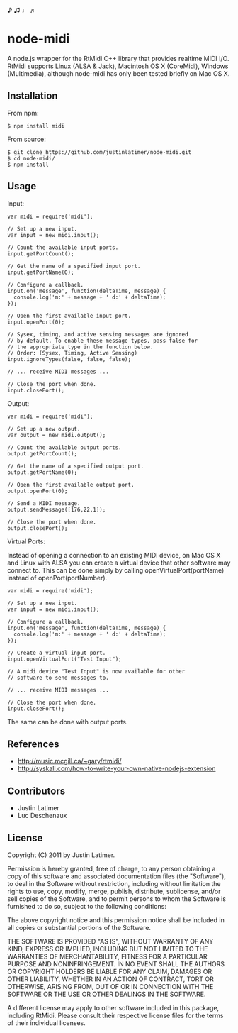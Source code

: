♪ ♫ ♩ ♬

# node-midi

A node.js wrapper for the RtMidi C++ library that provides realtime MIDI I/O.
RtMidi supports Linux (ALSA & Jack), Macintosh OS X (CoreMidi), Windows
(Multimedia), although node-midi has only been tested briefly on Mac OS X.

## Installation

From npm:

    $ npm install midi
    
From source:
    
    $ git clone https://github.com/justinlatimer/node-midi.git
    $ cd node-midi/
    $ npm install

## Usage

Input:

    var midi = require('midi');
    
    // Set up a new input.
    var input = new midi.input();
    
    // Count the available input ports.
    input.getPortCount();
    
    // Get the name of a specified input port.
    input.getPortName(0);
    
    // Configure a callback.
    input.on('message', function(deltaTime, message) {
	  console.log('m:' + message + ' d:' + deltaTime);
    }); 
        
    // Open the first available input port.
    input.openPort(0);

    // Sysex, timing, and active sensing messages are ignored
    // by default. To enable these message types, pass false for
    // the appropriate type in the function below.
    // Order: (Sysex, Timing, Active Sensing)
    input.ignoreTypes(false, false, false);
    
    // ... receive MIDI messages ...
    
    // Close the port when done.
    input.closePort();

Output:

    var midi = require('midi');
    
    // Set up a new output.
    var output = new midi.output();
    
    // Count the available output ports.
    output.getPortCount();
    
    // Get the name of a specified output port.
    output.getPortName(0); 
        
    // Open the first available output port.
    output.openPort(0);
    
    // Send a MIDI message.
    output.sendMessage([176,22,1]);
    
    // Close the port when done.
    output.closePort();

Virtual Ports:

Instead of opening a connection to an existing MIDI device, on Mac OS X and
Linux with ALSA you can create a virtual device that other software may 
connect to. This can be done simply by calling openVirtualPort(portName) instead
of openPort(portNumber).

	var midi = require('midi');
	
	// Set up a new input.
    var input = new midi.input();
    
    // Configure a callback.
    input.on('message', function(deltaTime, message) {
	  console.log('m:' + message + ' d:' + deltaTime);
    }); 
        
    // Create a virtual input port.
    input.openVirtualPort("Test Input");
    
    // A midi device "Test Input" is now available for other
    // software to send messages to.
    
    // ... receive MIDI messages ...
    
    // Close the port when done.
    input.closePort();

The same can be done with output ports.

## References

  * http://music.mcgill.ca/~gary/rtmidi/
  * http://syskall.com/how-to-write-your-own-native-nodejs-extension

## Contributors

  * Justin Latimer
  * Luc Deschenaux

## License

Copyright (C) 2011 by Justin Latimer.

Permission is hereby granted, free of charge, to any person obtaining a copy
of this software and associated documentation files (the "Software"), to deal
in the Software without restriction, including without limitation the rights
to use, copy, modify, merge, publish, distribute, sublicense, and/or sell
copies of the Software, and to permit persons to whom the Software is
furnished to do so, subject to the following conditions:

The above copyright notice and this permission notice shall be included in
all copies or substantial portions of the Software.

THE SOFTWARE IS PROVIDED "AS IS", WITHOUT WARRANTY OF ANY KIND, EXPRESS OR
IMPLIED, INCLUDING BUT NOT LIMITED TO THE WARRANTIES OF MERCHANTABILITY,
FITNESS FOR A PARTICULAR PURPOSE AND NONINFRINGEMENT. IN NO EVENT SHALL THE
AUTHORS OR COPYRIGHT HOLDERS BE LIABLE FOR ANY CLAIM, DAMAGES OR OTHER
LIABILITY, WHETHER IN AN ACTION OF CONTRACT, TORT OR OTHERWISE, ARISING FROM,
OUT OF OR IN CONNECTION WITH THE SOFTWARE OR THE USE OR OTHER DEALINGS IN
THE SOFTWARE.

A different license may apply to other software included in this package, 
including RtMidi. Please consult their respective license files for the 
terms of their individual licenses.
